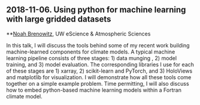 ## 2018-11-06. Using python for machine learning with large gridded datasets

**[Noah Brenowitz](http://www.noahbrenowitz.com), UW eScience & Atmospheric Sciences

In this talk, I will discuss the tools behind some of my recent work building machine-learned components for climate models. A typical machine learning pipeline consists of three stages: 1) data munging , 2) model training, and 3) model evaluation. The corresponding libraries I use for each of these stages are 1) xarray, 2) scikit-learn and PyTorch, and 3) HoloViews and matplotlib for visualization. I will demonstrate how all these tools come together on a simple example problem. Time permitting, I will also discuss how to embed python-based machine learning models within a Fortran climate model.
